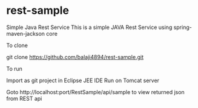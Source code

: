 # rest-sample
Simple Java Rest Service
This is a simple JAVA Rest Service using spring-maven-jackson core

To clone

git clone https://github.com/balaji4894/rest-sample.git

To run

Import as git project in Eclipse JEE IDE
Run on Tomcat server

Goto http://localhost:port/RestSample/api/sample to view returned json from REST api




